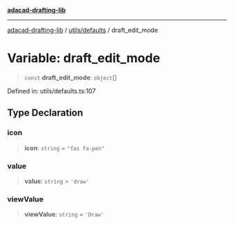 [**adacad-drafting-lib**](../../../README.md)

***

[adacad-drafting-lib](../../../modules.md) / [utils/defaults](../README.md) / draft\_edit\_mode

# Variable: draft\_edit\_mode

> `const` **draft\_edit\_mode**: `object`[]

Defined in: utils/defaults.ts:107

## Type Declaration

### icon

> **icon**: `string` = `"fas fa-pen"`

### value

> **value**: `string` = `'draw'`

### viewValue

> **viewValue**: `string` = `'Draw'`
